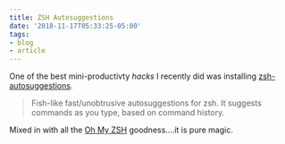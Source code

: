 ```yaml
---
title: ZSH Autosuggestions
date: '2018-11-17T05:33:25-05:00'
tags:
- blog
- article
---
```


One of the best mini-productivty _hacks_ I recently did was installing [zsh-autosuggestions](https://github.com/zsh-users/zsh-autosuggestions).

> Fish-like fast/unobtrusive autosuggestions for zsh.
> It suggests commands as you type, based on command history.

Mixed in with all the [Oh My ZSH](https://github.com/robbyrussell/oh-my-zsh) goodness....it is pure magic.
